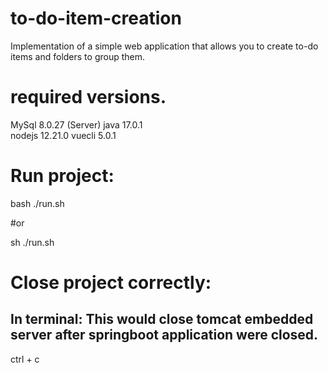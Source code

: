 ﻿# to-do-item-creation
Implementation of a simple web application that allows you to create to-do items and folders to group them.

# required versions.

MySql 8.0.27 (Server)
java 17.0.1  
nodejs 12.21.0
vuecli  5.0.1

# Run project:

bash ./run.sh

#or

sh ./run.sh

# Close project correctly:
## In terminal: This would close tomcat embedded server after springboot application were closed.

ctrl + c
